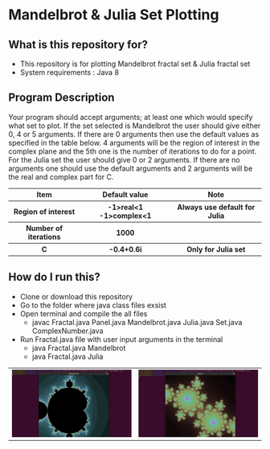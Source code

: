<!DOCTYPE html>
<html>
<head>
	<h1>Mandelbrot &amp; Julia Set Plotting</h1>
</head>
<body>
    <h2>What is this repository for?</h2>
        <ul>
        <li>This repository is for plotting Mandelbrot fractal set &amp; Julia fractal set</li>
        <li>System requirements : Java 8</li>
        </ul>
	<h2>Program Description</h2>
	<p>Your program should accept arguments; at least one which would specify what set to plot. If
the set selected is Mandelbrot the user should give either 0, 4 or 5 arguments. If there are 0 arguments
then use the default values as specified in the table below. 4 arguments will be the region of interest in
the complex plane and the 5th one is the number of iterations to do for a point.
For the Julia set the user should give 0 or 2 arguments. If there are no arguments one should use the
		default arguments and 2 arguments will be the real and complex part for C. </p>
	 <table style="width:100%">
    	<tr>
    		<th>Item</th>
    		<th>Default value</th>
    		<th>Note</th>
    	</tr>
    	<tr>
    		<th>Region of interest</th>
    		<th>-1&gt;real&lt;1
-1&gt;complex&lt;1</th>
    		<th>Always use default for Julia</th>
    	</tr>
    	<tr>
    		<th>Number of iterations</th>
    		<th>1000</th>
    		<th></th>
    	</tr>
    	<tr>
    		<th>C</th>
    		<th>-0.4+0.6i</th>
    		<th>Only for Julia set</th>
    	</tr>
    </table>
    <h2>How do I run this?</h2>
        <ul>
        <li>Clone or download this repository</li>
        <li>Go to the folder where java class files exsist</li>
        <li>Open terminal and compile the all files
             <ul>
             	<li>javac Fractal.java Panel.java Mandelbrot.java Julia.java Set.java ComplexNumber.java</li>
             </ul>	
        </li>
        <li>Run Fractal.java file with user input arguments in the terminal
            <ul>
            	<li>java Fractal.java Mandelbrot</li>
            	<li>java Fractal.java Julia</li>
            </ul>
        </li>
        </ul>
        <table>
            <tr>
                <th><img src="Screenshots/Screenshot from 2020-05-05 02-03-22.png" alt="loading screenshot" width= "700" >       </th>   
                <th><img src="Screenshots/Screenshot from 2020-05-05 02-03-37.png" alt="loading screenshot" width= "700" > </th>  
            </tr>
        </table> 
</body>
</html>

    
